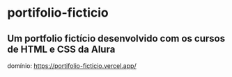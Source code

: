 # portifolio-ficticio
## Um portfolio fictício desenvolvido com os cursos de HTML e CSS da Alura
domínio: https://portifolio-ficticio.vercel.app/
